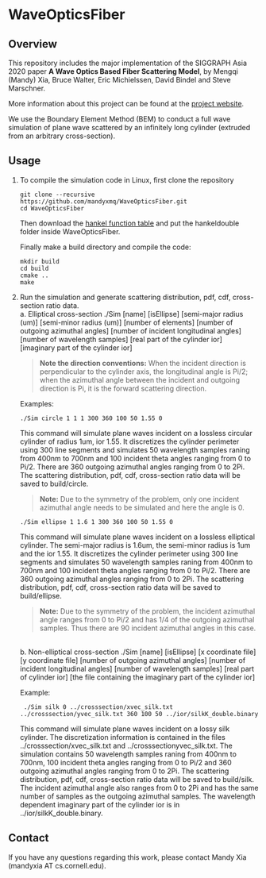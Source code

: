 
# WaveOpticsFiber

## Overview
This repository includes the major implementation of the SIGGRAPH Asia 2020 paper
**A Wave Optics Based Fiber Scattering Model**, by Mengqi (Mandy) Xia, Bruce Walter, Eric Michielssen, David Bindel and Steve Marschner.

More information about this project can be found at the [project website](https://mandyxmq.github.io/research/wavefiber.html).

We use the Boundary Element Method (BEM) to conduct a full wave simulation of plane wave scattered by an infinitely long cylinder (extruded from an arbitrary cross-section).

## Usage
1. To compile the simulation code in Linux, first clone the repository
    ```
	git clone --recursive https://github.com/mandyxmq/WaveOpticsFiber.git
	cd WaveOpticsFiber
    ```

	Then download the [hankel function table](https://drive.google.com/drive/folders/1HWHP0rJZJ9aJb5pcStUWuWKUy9BktRcV?usp=sharing) and put the hankeldouble folder inside WaveOpticsFiber.

	Finally make a build directory and compile the code:
	```
	mkdir build
	cd build
	cmake ..
	make
	```

2. Run the simulation and generate scattering distribution, pdf, cdf, cross-section ratio data.<br/>
a. Elliptical cross-section
./Sim [name] [isEllipse] [semi-major radius (um)] [semi-minor radius (um)] [number of elements] [number of outgoing azimuthal angles] [number of incident longitudinal angles] [number of wavelength samples] [real part of the cylinder ior] [imaginary part of the cylinder ior]
	> **Note the direction conventions:** When the incident direction is perpendicular to the cylinder axis, the longitudinal angle is Pi/2; when the azimuthal angle between the incident and outgoing direction is Pi, it is the forward scattering direction.

	Examples:
	```
	./Sim circle 1 1 1 300 360 100 50 1.55 0
	```

	This command will simulate plane waves incident on a lossless circular cylinder of radius 1um, ior 1.55. It discretizes the cylinder perimeter using 300 line segments and simulates 50 wavelength samples raning from 400nm to 700nm and 100 incident theta angles ranging from 0 to Pi/2. There are 360 outgoing azimuthal angles ranging from 0 to 2Pi. The scattering distribution, pdf, cdf, cross-section ratio data will be saved to build/circle. 
	> **Note:** Due to the symmetry of the problem, only one incident azimuthal angle needs to be simulated and here the angle is 0.

	```
	./Sim ellipse 1 1.6 1 300 360 100 50 1.55 0
	```

	This command will simulate plane waves incident on a lossless elliptical cylinder. The semi-major radius is 1.6um, the semi-minor radius is 1um and the ior 1.55. It discretizes the cylinder perimeter using 300 line segments and simulates 50 wavelength samples raning from 400nm to 700nm and 100 incident theta angles ranging from 0 to Pi/2. There are 360 outgoing azimuthal angles ranging from 0 to 2Pi. The scattering distribution, pdf, cdf, cross-section ratio data will be saved to build/ellipse. 
	> **Note:** Due to the symmetry of the problem, the incident azimuthal angle ranges from 0 to Pi/2 and has 1/4 of the outgoing azimuthal samples. Thus there are 90 incident azimuthal angles in this case.

	<br/>
	b. Non-elliptical cross-section
	./Sim [name] [isEllipse] [x coordinate file] [y coordinate file] [number of outgoing azimuthal angles] [number of incident longitudinal angles] [number of wavelength samples] [real part of cylinder ior] [the file containing the imaginary part of the cylinder ior]

	Example:
	```
	 ./Sim silk 0 ../crosssection/xvec_silk.txt ../crosssection/yvec_silk.txt 360 100 50 ../ior/silkK_double.binary
	 ```
 
	This command will simulate plane waves incident on a lossy silk cylinder. The discretization information is contained in the files ../crosssection/xvec_silk.txt and ../crosssectionyvec_silk.txt. The simulation contains 50 wavelength samples raning from 400nm to 700nm, 100 incident theta angles ranging from 0 to Pi/2 and 360 outgoing azimuthal angles ranging from 0 to 2Pi. The scattering distribution, pdf, cdf, cross-section ratio data will be saved to build/silk. The incident azimuthal angle also ranges from 0 to 2Pi and has the same number of samples as the outgoing azimuthal samples. The wavelength dependent imaginary part of the cylinder ior is in ../ior/silkK_double.binary.

## Contact
If you have any questions regarding this work, please contact Mandy Xia (mandyxia AT cs.cornell.edu).

